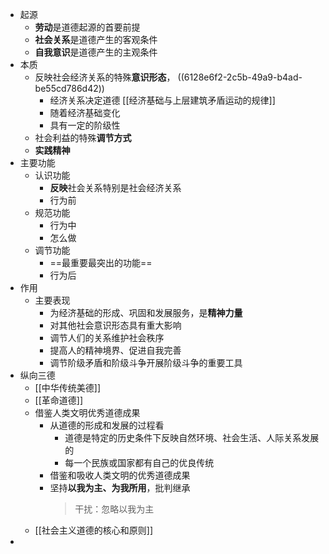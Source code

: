 - 起源
	- **劳动**是道德起源的首要前提
	- **社会关系**是道德产生的客观条件
	- **自我意识**是道德产生的主观条件
- 本质
	- 反映社会经济关系的特殊**意识形态**， ((6128e6f2-2c5b-49a9-b4ad-be55cd786d42))
		- 经济关系决定道德 [[经济基础与上层建筑矛盾运动的规律]]
		- 随着经济基础变化
		- 具有一定的阶级性
	- 社会利益的特殊**调节方式**
	- **实践精神**
- 主要功能
	- 认识功能
		- **反映**社会关系特别是社会经济关系
		- 行为前
	- 规范功能
		- 行为中
		- 怎么做
	- 调节功能
		- ==最重要最突出的功能==
		- 行为后
- 作用
	- 主要表现
		- 为经济基础的形成、巩固和发展服务，是**精神力量**
		- 对其他社会意识形态具有重大影响
		- 调节人们的关系维护社会秩序
		- 提高人的精神境界、促进自我完善
		- 调节阶级矛盾和阶级斗争开展阶级斗争的重要工具
- 纵向三德
	- [[中华传统美德]]
	- [[革命道德]]
	- 借鉴人类文明优秀道德成果
		- 从道德的形成和发展的过程看
			- 道德是特定的历史条件下反映自然环境、社会生活、人际关系发展的
			- 每一个民族或国家都有自己的优良传统
		- 借鉴和吸收人类文明的优秀道德成果
		- 坚持**以我为主、为我所用**，批判继承
		  > 干扰：忽略以我为主
	- [[社会主义道德的核心和原则]]
-